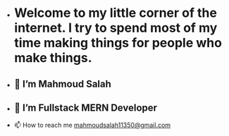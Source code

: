 - # Welcome to my little corner of the internet. I try to spend most of my time making things for people who make things.
- ## 👋 I’m Mahmoud Salah
- ## 👀 I’m Fullstack MERN Developer
- 📫 How to reach me 
        mahmoudsalah11350@gmail.com

<!---
Mahmoud11350/Mahmoud11350 is a ✨ special ✨ repository because its `README.md` (this file) appears on your GitHub profile.
You can click the Preview link to take a look at your changes.
--->

